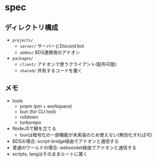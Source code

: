 # spec
## ディレクトリ構成
- `projects/`
  - `server/` サーバーとDiscord bot
  - `addon/` BDS連携用のアドオン
- `packages/`
  - `client/` アドオンで使うクライアント(配布可能)
  - `shared/` 共有するコードを置く

## メモ
- tools
  - pnpm (pm + workspace)
  - bun (for CLI tool)
  - rolldown
  - turborepo
- NodeJSで鯖を立てる
  - bunは暗号化の一部機能が未実装のため使えない(無効化すれば可)
- BDSの場合: script-bridge経由でアドオンと通信する
- 普通のワールドの場合: websocket経由でアドオンと通信する
- scripts, langはそのままルートに置く